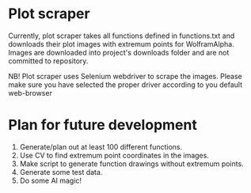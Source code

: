 # Plot scraper

Currently, plot scraper takes all functions defined in functions.txt and downloads their plot images with extremum points for WolframAlpha.
Images are downloaded into project's downloads folder and are not committed to repository.

NB! Plot scraper uses Selenium webdriver to scrape the images. Please make sure you have selected the proper driver according to you default web-browser

# Plan for future development

1. Generate/plan out at least 100 different functions.
2. Use CV to find extremum point coordinates in the images. 
3. Make script to generate function drawings without extremum points.
4. Generate some test data.
5. Do some AI magic!